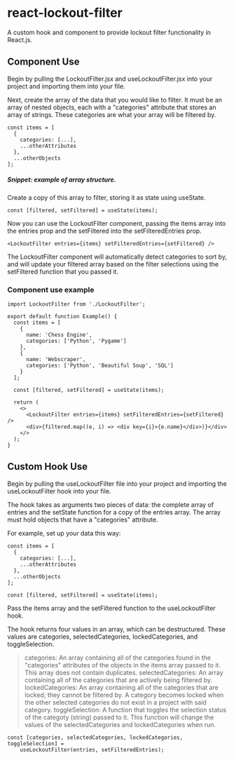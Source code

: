 # react-lockout-filter
A custom hook and component to provide lockout filter functionality in React.js.

## Component Use
Begin by pulling the LockoutFilter.jsx and useLockoutFilter.jsx into your project and importing them into your file.

Next, create the array of the data that you would like to filter. It must be an array of nested objects, each with a "categories" attribute that stores an array of strings. These categories are what your array will be filtered by.

```
const items = [
  {
    categories: [...],
    ...otherAttributes
  },
  ...otherObjects
];
```
##### Snippet: example of array structure.

Create a copy of this array to filter, storing it as state using useState.

```
const [filtered, setFiltered] = useState(items);
```

Now you can use the LockoutFilter component, passing the items array into the entries prop and the setFiltered into the setFilteredEntries prop.

```
<LockoutFilter entries={items} setFilteredEntries={setFiltered} />
```

The LockoutFilter component will automatically detect categories to sort by, and will update your filtered array based on the filter selections using the setFiltered function that you passed it.

### Component use example
```
import LockoutFilter from './LockoutFilter';

export default function Example() {
  const items = [
    {
      name: 'Chess Engine',
      categories: ['Python', 'Pygame']
    },
    {
      name: 'Webscraper',
      categories: ['Python', 'Beautiful Soup', 'SQL']
    }
  ];

  const [filtered, setFiltered] = useState(items);

  return (
    <>
      <LockoutFilter entries={items} setFilteredEntries={setFiltered} />
      <div>{filtered.map((e, i) => <div key={i}>{e.name}</div>)}</div>
    </>
  );
}
```

## Custom Hook Use
Begin by pulling the useLockoutFilter file into your project and importing the useLockoutFilter hook into your file.

The hook takes as arguments two pieces of data: the complete array of entries and the setState function for a copy of the entries array. The array must hold objects that have a "categories" attribute.

For example, set up your data this way:

```
const items = [
  {
    categories: [...],
    ...otherAttributes
  },
  ...otherObjects
];

const [filtered, setFiltered] = useState(items);
```

Pass the items array and the setFiltered function to the useLockoutFilter hook.

The hook returns four values in an array, which can be destructured. These values are categories, selectedCategories, lockedCategories, and toggleSelection.

> categories: An array containing all of the categories found in the "categories" attributes of the objects in the items array passed to it. This array does not contain duplicates.
> selectedCategories: An array containing all of the categories that are actively being filtered by.
> lockedCategories: An array containing all of the categories that are locked; they cannot be filtered by. A category becomes locked when the other selected categories do not exist in a project with said category.
> toggleSelection: A function that toggles the selection status of the categoty (string) passed to it. This function will change the values of the selectedCategories and lockedCategories when run.

```
const [categories, selectedCategories, lockedCategories, toggleSelection] =
    useLockoutFilter(entries, setFilteredEntries);
```
